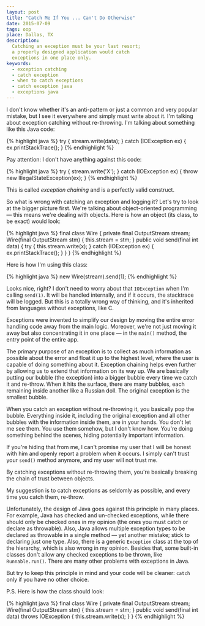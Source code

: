 ```yaml
---
layout: post
title: "Catch Me If You ... Can't Do Otherwise"
date: 2015-07-09
tags: oop
place: Dallas, TX
description:
  Catching an exception must be your last resort;
  a properly designed application would catch
  exceptions in one place only.
keywords:
  - exception catching
  - catch exception
  - when to catch exceptions
  - catch exception java
  - exceptions java
---
```


I don't know whether it's an anti-pattern or just a common and very popular
mistake, but I see it everywhere and simply must write about it. I'm talking
about exception catching without re-throwing. I'm talking about something like
this Java code:

{% highlight java %}
try {
  stream.write(data);
} catch (IOException ex) {
  ex.printStackTrace();
}
{% endhighlight %}

<!--more-->

Pay attention: I don't have anything against this code:

{% highlight java %}
try {
  stream.write('X');
} catch (IOException ex) {
  throw new IllegalStateException(ex);
}
{% endhighlight %}

This is called _exception chaining_ and is a perfectly valid construct.

So what is wrong with catching an exception and logging it? Let's try to
look at the bigger picture first. We're talking about object-oriented
programming &mdash; this means we're dealing with objects. Here is
how an object (its class, to be exact) would look:

{% highlight java %}
final class Wire {
  private final OutputStream stream;
  Wire(final OutputStream stm) {
    this.stream = stm;
  }
  public void send(final int data) {
    try {
      this.stream.write(x);
    } catch (IOException ex) {
      ex.printStackTrace();
    }
  }
}
{% endhighlight %}

Here is how I'm using this class:

{% highlight java %}
new Wire(stream).send(1);
{% endhighlight %}

Looks nice, right? I don't need to worry about that `IOException` when I'm
calling `send(1)`. It will be handled internally, and if it occurs, the stacktrace
will be logged. But this is a totally wrong way of thinking, and it's inherited
from languages without exceptions, like C.

Exceptions were invented to simplify our design by moving the entire
error handling code away from the main logic. Moreover, we're not just moving it away but
also concentrating it in one place &mdash; in the `main()` method, the entry
point of the entire app.

The primary purpose of an exception is to collect as much information as possible
about the error and float it up to the highest level, where the user
is capable of doing something about it. Exception chaining helps even
further by allowing us to extend that information on its way up. We are basically
putting our bubble (the exception) into a bigger bubble every time we
catch it and re-throw. When it hits the surface, there are many bubbles, each remaining
inside another like a Russian doll. The original exception is the
smallest bubble.

When you catch an exception without re-throwing it, you basically pop the bubble.
Everything inside it, including the original exception and all other bubbles
with the information inside them, are in your hands.
You don't let me see them. You use them somehow, but I don't know how. You're
doing something behind the scenes, hiding potentially important information.

If you're hiding that from me, I can't promise my user that I will be honest
with him and openly report a problem when it occurs. I simply can't
trust your `send()` method anymore, and my user will not trust me.

By catching exceptions without re-throwing them, you're basically breaking the
chain of trust between objects.

My suggestion is to catch exceptions as seldomly as possible, and every time
you catch them, re-throw.

Unfortunately, the design of Java goes against this principle in many places.
For example, Java has checked and un-checked exceptions, while there should only
be checked ones in my opinion (the ones you must catch or declare
as throwable). Also, Java allows multiple exception types to be declared
as throwable in a single method &mdash; yet another mistake; stick to declaring just
one type. Also, there is a generic `Exception` class at the top of the hierarchy,
which is also wrong in my opinion. Besides that, some built-in classes don't
allow any checked exceptions to be thrown, like `Runnable.run()`. There
are many other problems with exceptions in Java.

But try to keep this principle in mind and your code will be cleaner: `catch` only if you have no other choice.

P.S. Here is how the class should look:

{% highlight java %}
final class Wire {
  private final OutputStream stream;
  Wire(final OutputStream stm) {
    this.stream = stm;
  }
  public void send(final int data)
    throws IOException {
    this.stream.write(x);
  }
}
{% endhighlight %}

